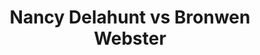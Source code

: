 ---
title: Nancy Delahunt vs Bronwen Webster
player1:
  name: Delahunt, Nancy
  percent: 86
  wins: 0
  losses: 1
player2:
  name: Webster, Bronwen
  percent: 86
  wins: 1
  losses: 0
games:
- player1:
    team: NS
    position: Lead
    percent: 86
    win: 0
    loss: 1
  player2:
    team: AB
    position: Second
    percent: 86
    win: 1
    loss: 0
  event: Hearts
  year: 2008
  draw: Round Robin(7)
  score: NS 7 - AB 9
- player1:
    team: JON
    position: Lead
    percent: 90
    win: 0
    loss: 1
  player2:
    team: FOW
    position: Second
    percent: 85
    win: 1
    loss: 0
  event: Trials (Women)
  year: 2001
  draw: Round Robin(5)
  score: JON 4 - FOW 6
---